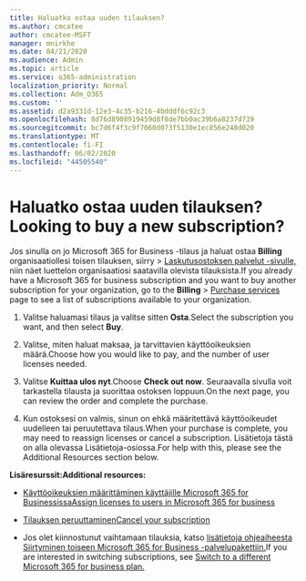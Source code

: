 ```yaml
---
title: Haluatko ostaa uuden tilauksen?
ms.author: cmcatee
author: cmcatee-MSFT
manager: mnirkhe
ms.date: 04/21/2020
ms.audience: Admin
ms.topic: article
ms.service: o365-administration
localization_priority: Normal
ms.collection: Adm_O365
ms.custom: ''
ms.assetid: d2a9331d-12e3-4c35-b216-4bdddf6c92c3
ms.openlocfilehash: 8d76d8908919459d8f8de7bb0ac39b6a8237d739
ms.sourcegitcommit: bc7d6f4f3c9f7060d073f5130e1ec856e248d020
ms.translationtype: MT
ms.contentlocale: fi-FI
ms.lasthandoff: 06/02/2020
ms.locfileid: "44505540"
---
```

# <a name="looking-to-buy-a-new-subscription"></a><span data-ttu-id="8f32f-102">Haluatko ostaa uuden tilauksen?</span><span class="sxs-lookup"><span data-stu-id="8f32f-102">Looking to buy a new subscription?</span></span>

<span data-ttu-id="8f32f-103">Jos sinulla on jo Microsoft 365 for Business -tilaus ja haluat ostaa **Billing** organisaatiollesi toisen tilauksen, siirry \> [Laskutusostoksen palvelut -sivulle,](https://go.microsoft.com/fwlink/p/?linkid=868433) niin näet luettelon organisaatiosi saatavilla olevista tilauksista.</span><span class="sxs-lookup"><span data-stu-id="8f32f-103">If you already have a Microsoft 365 for business subscription and you want to buy another subscription for your organization, go to the **Billing** \> [Purchase services](https://go.microsoft.com/fwlink/p/?linkid=868433) page to see a list of subscriptions available to your organization.</span></span>
 
1. <span data-ttu-id="8f32f-104">Valitse haluamasi tilaus ja valitse sitten **Osta**.</span><span class="sxs-lookup"><span data-stu-id="8f32f-104">Select the subscription you want, and then select **Buy**.</span></span>

2. <span data-ttu-id="8f32f-105">Valitse, miten haluat maksaa, ja tarvittavien käyttöoikeuksien määrä.</span><span class="sxs-lookup"><span data-stu-id="8f32f-105">Choose how you would like to pay, and the number of user licenses needed.</span></span>

3. <span data-ttu-id="8f32f-106">Valitse **Kuittaa ulos nyt**.</span><span class="sxs-lookup"><span data-stu-id="8f32f-106">Choose **Check out now**.</span></span> <span data-ttu-id="8f32f-107">Seuraavalla sivulla voit tarkastella tilausta ja suorittaa ostoksen loppuun.</span><span class="sxs-lookup"><span data-stu-id="8f32f-107">On the next page, you can review the order and complete the purchase.</span></span>

4. <span data-ttu-id="8f32f-108">Kun ostoksesi on valmis, sinun on ehkä määritettävä käyttöoikeudet uudelleen tai peruutettava tilaus.</span><span class="sxs-lookup"><span data-stu-id="8f32f-108">When your purchase is complete, you may need to reassign licenses or cancel a subscription.</span></span> <span data-ttu-id="8f32f-109">Lisätietoja tästä on alla olevassa Lisätietoja-osiossa.</span><span class="sxs-lookup"><span data-stu-id="8f32f-109">For help with this, please see the Additional Resources section below.</span></span>

 <span data-ttu-id="8f32f-110">**Lisäresurssit:**</span><span class="sxs-lookup"><span data-stu-id="8f32f-110">**Additional resources:**</span></span>
  
- [<span data-ttu-id="8f32f-111">Käyttöoikeuksien määrittäminen käyttäjille Microsoft 365 for Businessissa</span><span class="sxs-lookup"><span data-stu-id="8f32f-111">Assign licenses to users in Microsoft 365 for business</span></span>](https://docs.microsoft.com/microsoft-365/admin/add-users/add-users)
    
- [<span data-ttu-id="8f32f-112">Tilauksen peruuttaminen</span><span class="sxs-lookup"><span data-stu-id="8f32f-112">Cancel your subscription</span></span>](https://docs.microsoft.com/microsoft-365/commerce/subscriptions/cancel-your-subscription)
    
- <span data-ttu-id="8f32f-113">Jos olet kiinnostunut vaihtamaan tilauksia, katso [lisätietoja ohjeaiheesta Siirtyminen toiseen Microsoft 365 for Business -palvelupakettiin.](https://docs.microsoft.com/microsoft-365/commerce/subscriptions/switch-to-a-different-plan)</span><span class="sxs-lookup"><span data-stu-id="8f32f-113">If you are interested in switching subscriptions, see [Switch to a different Microsoft 365 for business plan.](https://docs.microsoft.com/microsoft-365/commerce/subscriptions/switch-to-a-different-plan)</span></span>